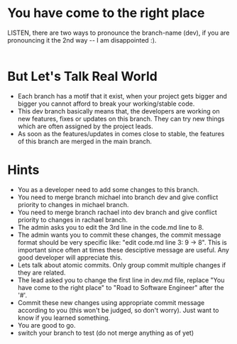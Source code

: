 # You have come to the right place

LISTEN, there are two ways to pronounce the branch-name (dev), if you are pronouncing it the 2nd way -- I am disappointed :).
<br />
<br />

# But Let's Talk Real World
- Each branch has a motif that it exist, when your project gets bigger and bigger you cannot afford to break your working/stable code. 
- This dev branch basically means that, the developers are working on new features, fixes or updates on this branch. They can try new things which are often assigned by the project leads.
- As soon as the features/updates in comes close to stable, the features of this branch are merged in the main branch.  

# Hints
- You as a developer need to add some changes to this branch.
- You need to merge branch michael into branch dev and give conflict priority to changes in michael branch.
- You need to merge branch rachael into dev branch and give conflict priority to changes in rachael branch. 
- The admin asks you to edit the 3rd line in the code.md line to 8.
- The admin wants you to commit these changes, the commit message format should be very specific like: "edit code.md line 3: 9 -> 8". This is important since often at times these desciptive message are useful. Any good developer will appreciate this.
- Lets talk about atomic commits. Only group commit multiple changes if they are related. 
- The lead asked you to change the first line in dev.md file, replace "You have come to the right place" to "Road to Software Engineer" after the '#'.
- Commit these new changes using appropriate commit message according to you (this won't be judged, so don't worry). Just want to know if you learned something.
- You are good to go.
- switch your branch to test (do not merge anything as of yet)


